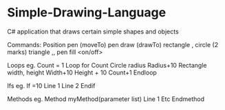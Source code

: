 # Simple-Drawing-Language
C# application that draws certain simple shapes and objects

Commands:
  Position pen (moveTo)
  pen draw (drawTo)
  rectangle <width>, <height>
  circle <radius> (2 marks) 
  triangle <side>,<side>,<side>
  pen <colour>
  fill <on/off> 
  
  Loops eg.
  Count = 1 
  Loop for Count
    Circle radius
    Radius+10
    Rectangle width, height
    Width+10
    Height + 10 
    Count+1 
  Endloop

  Ifs eg.
  If <variable>=10 
    Line 1 
    Line 2 
  Endif
  
  Methods eg.
  Method myMethod(parameter list) 
    Line 1 
    Etc 
 Endmethod
